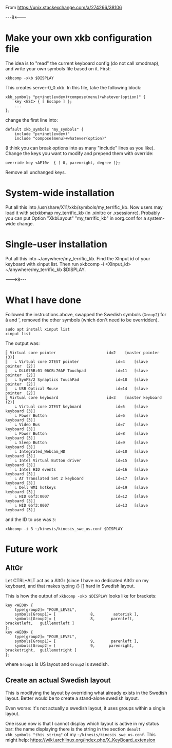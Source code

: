 From https://unix.stackexchange.com/a/274266/38106

---8<---

# Make your own xkb configuration file

The idea is to "read" the current keyboard config (do not call xmodmap), and write your own symbols file based on it. First:

	xkbcomp -xkb $DISPLAY

This creates server-0_0.xkb. In this file, take the following block:

	xkb_symbols "pc+inet(evdev)+compose(menu)+whatever(option)" {
		key <ESC> { [ Escape ] };
		...
	};

change the first line into:

	default xkb_symbols "my_symbols" {
		include "pc+inet(evdev)"
		include "compose(menu)+whatever(option)"

(I think you can break options into as many "include" lines as you like). Change the keys you want to modify and prepend them with override:

	override key <AE10>  { [ 0, parenright, degree ]};
	
Remove all unchanged keys.

# System-wide installation

Put all this into /usr/share/X11/xkb/symbols/my_terrific_kb. Now users may load it with setxkbmap my_terrific_kb (in .xinitrc or .xsessionrc). Probably you can put Option "XkbLayout" "my_terrific_kb" in xorg.conf for a system-wide change.

# Single-user installation

Put all this into ~/anywhere/my_terrific_kb. Find the XInput id of your keyboard with xinput list. Then run xkbcomp -i <XInput_id> ~/anywhere/my_terrific_kb $DISPLAY.

--->8---

# What I have done

Followed the instructions above, swapped the Swedish symbols (`Group2`) for å and ', removed the other symbols (which don't need to be overridden).

	sudo apt install xinput list
	xinput list

The output was:

    ⎡ Virtual core pointer                    	id=2	[master pointer  (3)]
    ⎜   ↳ Virtual core XTEST pointer              	id=4	[slave  pointer  (2)]
    ⎜   ↳ DLL075B:01 06CB:76AF Touchpad           	id=11	[slave  pointer  (2)]
    ⎜   ↳ SynPS/2 Synaptics TouchPad              	id=18	[slave  pointer  (2)]
    ⎜   ↳ USB Optical Mouse                       	id=14	[slave  pointer  (2)]
    ⎣ Virtual core keyboard                   	id=3	[master keyboard (2)]
        ↳ Virtual core XTEST keyboard             	id=5	[slave  keyboard (3)]
        ↳ Power Button                            	id=6	[slave  keyboard (3)]
        ↳ Video Bus                               	id=7	[slave  keyboard (3)]
        ↳ Power Button                            	id=8	[slave  keyboard (3)]
        ↳ Sleep Button                            	id=9	[slave  keyboard (3)]
        ↳ Integrated_Webcam_HD                    	id=10	[slave  keyboard (3)]
        ↳ Intel Virtual Button driver             	id=15	[slave  keyboard (3)]
        ↳ Intel HID events                        	id=16	[slave  keyboard (3)]
        ↳ AT Translated Set 2 keyboard            	id=17	[slave  keyboard (3)]
        ↳ Dell WMI hotkeys                        	id=19	[slave  keyboard (3)]
        ↳ HID 05f3:0007                           	id=12	[slave  keyboard (3)]
        ↳ HID 05f3:0007                           	id=13	[slave  keyboard (3)]

and the ID to use was `3`:

	xkbcomp -i 3 ~/kinesis/kinesis_swe_us.conf $DISPLAY

# Future work

## AltGr

Let CTRL+ALT act as a AltGr (since I have no dedicated AltGr on my keyboard, and that makes typing {} [] hard in Swedish layout.

This is how the output of `xkbcomp -xkb $DISPLAY` looks like for brackets:

    key <AE08> {
        type[group2]= "FOUR_LEVEL",
        symbols[Group1]= [               8,        asterisk ],
        symbols[Group2]= [               8,       parenleft,     bracketleft,   guillemotleft ]
    };
    key <AE09> {
        type[group2]= "FOUR_LEVEL",
        symbols[Group1]= [               9,       parenleft ],
        symbols[Group2]= [               9,      parenright,    bracketright,  guillemotright ]
    };

where `Group1` is US layout and `Group2` is swedish.

## Create an actual Swedish layout

This is modifying the layout by overriding what already exists in the Swedish layout. Better would be to create a stand-alone swedish layout.

Even worse: it's not actually a swedish layout, it uses groups within a single layout.

One issue now is that I cannot display which layout is active in my status bar: the name displaying there is the string in the section `deault xkb_symbols "this_string"` of my `~/kinesis/kinesis_swe_us.conf`.
This might help: https://wiki.archlinux.org/index.php/X_KeyBoard_extension
